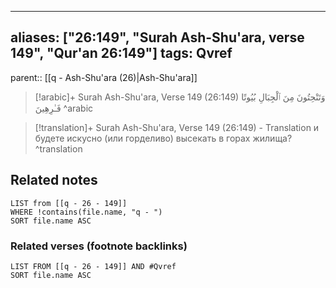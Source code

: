 
---
aliases: ["26:149", "Surah Ash-Shu'ara, verse 149", "Qur'an 26:149"]
tags: Qvref
---

parent:: [[q - Ash-Shu'ara (26)|Ash-Shu'ara]]

> [!arabic]+ Surah Ash-Shu'ara, Verse 149 (26:149)
> <span class="quran-arabic">وَتَنْحِتُونَ مِنَ ٱلْجِبَالِ بُيُوتًا فَـٰرِهِينَ</span>
^arabic

> [!translation]+ Surah Ash-Shu'ara, Verse 149 (26:149) - Translation
> и будете искусно (или горделиво) высекать в горах жилища?
^translation



## Related notes
```dataview
LIST from [[q - 26 - 149]]
WHERE !contains(file.name, "q - ")
SORT file.name ASC
```

### Related verses (footnote backlinks)
```dataview
LIST FROM [[q - 26 - 149]] AND #Qvref
SORT file.name ASC
```


